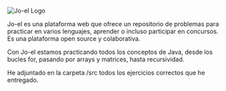 ![Jo-el Logo](https://jo-el.es/static/icons/logo.svg)


Jo-el es una plataforma web que ofrece un repositorio de problemas para practicar en varios lenguajes, aprender o incluso participar en concursos. Es una plataforma open source y colaborativa.

Con Jo-el estamos practicando todos los conceptos de Java, desde los bucles for, pasando por arrays y matrices, hasta recursividad.

He adjuntado en la carpeta /src todos los ejercicios correctos que he entregado.
